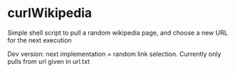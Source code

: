 # curlWikipedia
Simple shell script to pull a random wikipedia page, and choose a new URL for the next execution

Dev version: next implementation = random link selection. Currently only pulls from url given in url.txt
